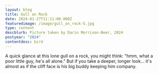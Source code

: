 ```yaml
---
layout: blog
title: Gull on Rock
date: 2024-01-27T11:11:00.000Z
featuredimage: /image/gull_on_rock-5.jpg
type: content
descblurb: Picture taken by Darin Morrison-Beer, 2024
postyear: "2024"
contentdesc: bird
---
```

A quick glance at this lone gull on a rock, you might think: "hmm, what a poor little guy, he's all alone." But if you take a deeper, longer look... it's almost as if the cliff face is his big buddy keeping him company.
